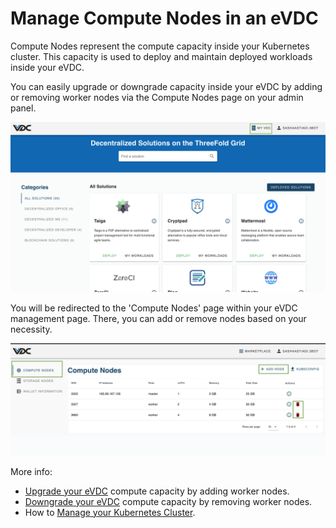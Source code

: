 # Manage Compute Nodes in an eVDC

Compute Nodes represent the compute capacity inside your Kubernetes cluster. This capacity is used to deploy and maintain deployed workloads inside your eVDC. 

You can easily upgrade or downgrade capacity inside your eVDC by adding or removing worker nodes via the Compute Nodes page on your admin panel.

![](img/myvdc.png)

You will be redirected to the 'Compute Nodes' page within your eVDC management page. There, you can add or remove nodes based on your necessity.

![](img/computenodes.png)

More info:
- [Upgrade your eVDC]((evdc_upgrade)) compute capacity by adding worker nodes.
- [Downgrade your eVDC](evdc_downgrade) compute capacity by removing worker nodes.
- How to [Manage your Kubernetes Cluster](evdc_k8s).
